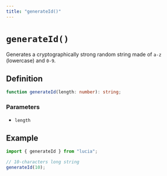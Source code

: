```yaml
---
title: "generateId()"
---
```


# `generateId()`

Generates a cryptographically strong random string made of `a-z` (lowercase) and `0-9`.

## Definition

```ts
function generateId(length: number): string;
```

### Parameters

- `length`

## Example

```ts
import { generateId } from "lucia";

// 10-characters long string
generateId(10);
```
